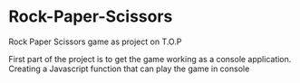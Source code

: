 # Rock-Paper-Scissors
Rock Paper Scissors game as project on T.O.P

First part of the project is to get the game working as a console application. Creating a Javascript function that can play the game in console